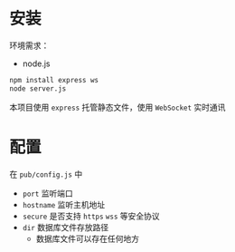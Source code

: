 # 安装
环境需求：
 - node.js

```bash
npm install express ws
node server.js
```
本项目使用 `express` 托管静态文件，使用 `WebSocket` 实时通讯
# 配置
在 `pub/config.js` 中
 - `port` 监听端口
 - `hostname` 监听主机地址
 - `secure` 是否支持 `https` `wss` 等安全协议
 - `dir` 数据库文件存放路径
   - 数据库文件可以存在任何地方